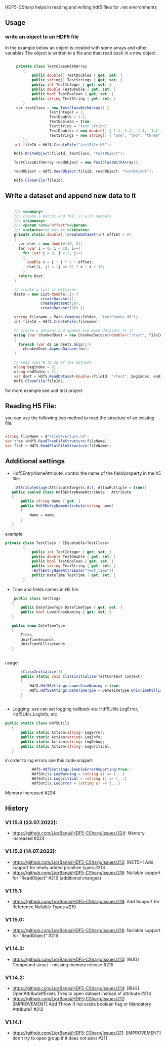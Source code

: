 HDF5-CSharp helps in reading and writing hdf5 files for .net environments

## Usage

### write an object to an HDF5 file
In the example below an object is created with some arrays and other variables
The object is written to a file and than read back in a new object.


```csharp

     private class TestClassWithArray
        {
            public double[] TestDoubles { get; set; }
            public string[] TestStrings { get; set; }
            public int TestInteger { get; set; }
            public double TestDouble { get; set; }
            public bool TestBoolean { get; set; }
            public string TestString { get; set; }
        }
     var testClass = new TestClassWithArray() {
                    TestInteger = 2,
                    TestDouble = 1.1,
                    TestBoolean = true,
                    TestString = "test string",
                    TestDoubles = new double[] { 1.1, 1.2, -1.1, -1.2 },
                    TestStrings = new string[] { "one", "two", "three", "four" }
        };
    int fileId = Hdf5.CreateFile("testFile.H5");

    Hdf5.WriteObject(fileId, testClass, "testObject");

    TestClassWithArray readObject = new TestClassWithArray();

    readObject = Hdf5.ReadObject(fileId, readObject, "testObject");

    Hdf5.CloseFile(fileId);

```


## Write a dataset and append new data to it

```csharp

    /// <summary>
    /// create a matrix and fill it with numbers
    /// </summary>
    /// <param name="offset"></param>
    /// <returns>the matrix </returns>
    private static double[,]createDataset(int offset = 0)
    {
      var dset = new double[10, 5];
      for (var i = 0; i < 10; i++)
        for (var j = 0; j < 5; j++)
        {
          double x = i + j * 5 + offset;
          dset[i, j] = (j == 0) ? x : x / 10;
        }
      return dset;
    }

    // create a list of matrices
    dsets = new List<double[,]> {
                createDataset(),
                createDataset(10),
                createDataset(20) };

    string filename = Path.Combine(folder, "testChunks.H5");
    int fileId = Hdf5.CreateFile(filename);    

    // create a dataset and append two more datasets to it
    using (var chunkedDset = new ChunkedDataset<double>("/test", fileId, dsets.First()))
    {
      foreach (var ds in dsets.Skip(1))
        chunkedDset.AppendDataset(ds);
    }

    // read rows 9 to 22 of the dataset
    ulong begIndex = 8;
    ulong endIndex = 21;
    var dset = Hdf5.ReadDataset<double>(fileId, "/test", begIndex, endIndex);
    Hdf5.CloseFile(fileId);

```

for more example see unit test project

## Reading H5 File:
you can use the following two method to read the structure of an existing file:

```csharp

string fileName = @"FileStructure.h5";
var tree =Hdf5.ReadTreeFileStructure(fileName);
var flat = Hdf5.ReadFlatFileStructure(fileName);
```

## Additional settings
 - Hdf5EntryNameAttribute: control the name of the field/property in the h5 file:
 
 ```csharp
     [AttributeUsage(AttributeTargets.All, AllowMultiple = true)]
    public sealed class Hdf5EntryNameAttribute : Attribute
    {
        public string Name { get; }
        public Hdf5EntryNameAttribute(string name)
        {
            Name = name;
        }
    }
```

example:  
```csharp
private class TestClass : IEquatable<TestClass>
        {
            public int TestInteger { get; set; }
            public double TestDouble { get; set; }
            public bool TestBoolean { get; set; }
            public string TestString { get; set; }
            [Hdf5EntryNameAttribute("Test_time")]
            public DateTime TestTime { get; set; }
        }
```

 - Time and fields names in H5 file:
 
 ```csharp
     public class Settings
    {
        public DateTimeType DateTimeType { get; set; }
        public bool LowerCaseNaming { get; set; }
    }

    public enum DateTimeType
    {
        Ticks,
        UnixTimeSeconds,
        UnixTimeMilliseconds
    }
    
```

usage:
 ```csharp
        [ClassInitialize()]
        public static void ClassInitialize(TestContext context)
        {
            Hdf5.Hdf5Settings.LowerCaseNaming = true;
            Hdf5.Hdf5Settings.DateTimeType = DateTimeType.UnixTimeMilliseconds;
        }
            
```

 - Logging: use can set logging callback via: Hdf5Utils.LogError, Hdf5Utils.LogInfo, etc
 
 ```csharp
public static class Hdf5Utils
    {
        public static Action<string> LogError;
        public static Action<string> LogInfo;
        public static Action<string> LogDebug;
        public static Action<string> LogCritical;
    }
 ```


in order to log errors use this code snippet:
```csharp
            Hdf5.Hdf5Settings.EnableErrorReporting(true);
            Hdf5Utils.LogWarning = (string s) => {...}
            Hdf5Utils.LogCritical = (string s) => {...}
            Hdf5Utils.LogError = (string s) => {...}
```

Memory increased #224

## History
### V1.15.3 (23.07.2022):
- https://github.com/LiorBanai/HDF5-CSharp/issues/224: Memory increased #224

### V1.15.2 (14.07.2022):
- https://github.com/LiorBanai/HDF5-CSharp/issues/213: [NET5+] Add support for newly added primitive types #213
- https://github.com/LiorBanai/HDF5-CSharp/issues/216: Nullable support for "ReadObject" #216 (additional changes)

### V1.15.1:
 - https://github.com/LiorBanai/HDF5-CSharp/issues/219: Add Support for Reference Nullable Types #219

### V1.15.0:
 - https://github.com/LiorBanai/HDF5-CSharp/issues/216: Nullable support for "ReadObject" #216

### V1.14.3:
 - https://github.com/LiorBanai/HDF5-CSharp/issues/215: [BUG] Compound struct - missing memory release #215 

### V1.14.2: 
 - https://github.com/LiorBanai/HDF5-CSharp/issues/214: [BUG] OpenAttributeIfExists Tries to open dataset instead of attribute #214
 - https://github.com/LiorBanai/HDF5-CSharp/issues/212: [IMPROVEMENT] Add Throw if not exists boolean flag or Mandatory Attribute? #212

### V1.14.1: 
 - https://github.com/LiorBanai/HDF5-CSharp/issues/211: [IMPROVEMENT] don't try to open group if it does not exist #211